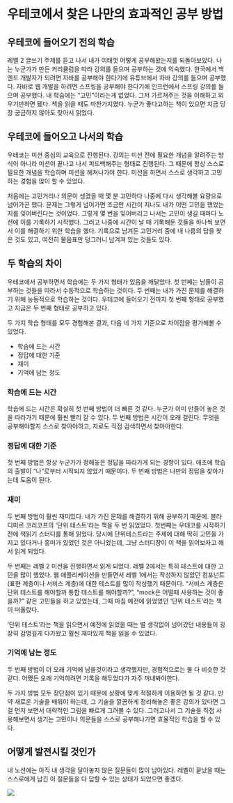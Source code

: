 # 우테코에서 찾은 나만의 효과적인 공부 방법

## 우테코에 들어오기 전의 학습
레벨 2 글쓰기 주제를 듣고 나서 내가 여태껏 어떻게 공부해왔는지를 되돌아보았다. 나는 누군가가 만든 커리큘럼을 따라 강의를 들으며 공부하는 것에 익숙했다. 
한국에서 백엔드 개발자가 되려면 자바를 공부해야 한다기에 유튜브에서 자바 강의를 들으며 공부했다. 
자바로 웹 개발을 하려면 스프링을 공부해야 한다기에 인프런에서 스프링 강의를 들으며 공부했다. 내 학습에는 “고민”이라는게 없었다. 그저 가르쳐주는 것을 이해하고 외우기만하면 됐다. 책을 읽을 때도 마찬가지였다. 누군가 좋다고하는 책이 있으면 지금 당장 궁금하지 않아도 찾아서 읽었다.

## 우테코에 들어오고 나서의 학습
우테코는 미션 중심의 교육으로 진행된다. 강의는 미션 전에 필요한 개념을 알려주는 방식이 아니라 미션이 끝나고 나서 피드백해주는 형태로 진행된다. 그 때문에 항상 스스로 필요한 개념을 학습하며 미션을 헤쳐나가야 한다. 미션을 하면서 스스로 생각하고 고민하는 경험을 많이 할 수 있었다.

처음에는 고민거리나 의문이 생겼을 때 몇 분 고민하다 나중에 다시 생각해볼 요량으로 넘어가곤 했다. 문제는 그렇게 넘어가면 조금만 시간이 지나도 내가 어떤 고민을 했었는지를 잊어버린다는 것이었다. 그렇게 몇 번을 잊어버리고 나서는 고민이 생길 때마다 노션에 이를 기록하기 시작했다. 그러고 나중에 시간이 날 때 기록해둔 것들을 하나씩 보면서 이를 해결하기 위한 학습을 했다. 기록으로 남겨둔 고민거리 중에 내 나름의 답을 찾은 것도 있고, 여전히 물음표만 덩그러니 남겨져 있는 것들도 있다.

## 두 학습의 차이

우테코에서 공부하면서 학습에는 두 가지 형태가 있음을 깨달았다. 첫 번째는 남들이 공부하는 것들을 따라서 수동적으로 학습하는 것이다. 두 번째는 내가 가진 문제를 해결하기 위해 능동적으로 학습하는 것이다. 우테코에 들어오기 전까지 첫 번째 형태로 공부했고 지금은 두 번째 형태로 공부하고 있다.

두 가지 학습 형태를 모두 경험해본 결과, 다음 네 가지 기준으로 차이점을 평가해볼 수 있었다.

* 학습에 드는 시간
* 정답에 대한 기준
* 재미
* 기억에 남는 정도

### 학습에 드는 시간
학습에 드는 시간은 확실히 첫 번째 방법이 더 빠른 것 같다. 누군가 이미 만들어 놓은 것을 따라가기 때문에 훨씬 빨리 갈 수 있다. 두 번째 방법은 시간이 오래 걸린다. 무엇을 공부해야할지 스스로 찾아야하고, 자료도 직접 검색하면서 찾아야한다.

### 정답에 대한 기준
첫 번째 방법은 항상 누군가가 정해놓은 정답을 따라가게 되는 경향이 있다. 애초에 학습의 출발이 “나”로부터 시작되지 않았기 때문이다. 두 번째 방법은 나만의 정답을 찾아가는데 도움이 된다.

### 재미
두 번째 방법이 훨씬 재미있다. 내가 가진 문제를 해결하기 위해 공부하기 때문에. 블라디미르 코리코프의 ‘단위 테스트’라는 책을 두 번 읽었었다. 첫번째는 우테코를 시작하기 전에 책읽기 스터디를 통해 읽었다. 당시에 단위테스트라는 주제에 대해 딱히 고민을 가지고 있다거나 흥미가 있었던 것은 아니었는데, 그냥 스터디장이 이 책을 읽어보자고 해서 읽게 되었다.

두 번째는 레벨 2 미션을 진행하면서 읽게 되었다. 레벨 2에서는 특히 테스트에 대한 고민을 많이 했었다. 웹 애플리케이션을 만들면서 레벨 1에서는 작성하지 않았던 컴포넌트(표현 계층이나 서비스 계층)에 대한 테스트를 많이 작성했기 때문이다. “서비스 계층은 단위 테스트를 해야할까 통합 테스트를 해야할까?”, “mock은 어떨때 사용하는 것이 좋을까?” 같은 고민들을 하고 있었는데, 그때 마침 예전에 읽었었던 ‘단위 테스트’라는 책이 떠올랐다.

‘단위 테스트’라는 책을 읽으면서 예전에 읽었을 때는 별 생각없이 넘어갔던 내용들이 굉장히 감명깊게 다가왔고 훨씬 재미있게 책을 읽을 수 있었다.

### 기억에 남는 정도
두 번째 방법이 더 오래 기억에 남을것이라고 생각했지만, 경험적으로는 둘 다 비슷한 것 같다. 어쨌든 오래 기억하려면 기록을 해두었다가 자주 꺼내봐야한다.

두 가지 방법 모두 장단점이 있기 때문에 상황에 맞게 적절하게 이용하면 될 것 같다. 만약 새로운 기술을 배워야 하는데, 그 기술을 깔끔하게 정리해놓은 좋은 강의가 있다면 그걸 먼저 보면서 대략적인 그림을 빠르게 그려볼 수 있다. 그러고나서 그 기술을 직접 사용해보면서 생기는 고민이나 의문들을 스스로 공부해나가면 효율적인 학습을 할 수 있다.

## 어떻게 발전시킬 것인가

내 노션에는 아직 내 생각을 달아놓지 않은 질문들이 많이 남아있다. 레벨이 끝났을 때는 스스로에게 남긴 이 질문들을 다 답할 수 있는 상태가 되었으면 좋겠다.

![](https://user-images.githubusercontent.com/63030569/170831048-188259af-60d8-405c-8169-eccf7b21d338.png)

